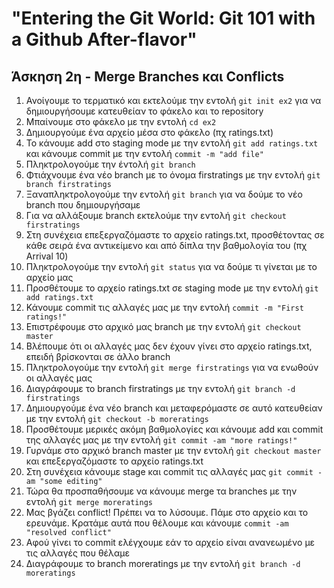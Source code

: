 # "Entering the Git World: Git 101 with a Github After-flavor"
## Άσκηση 2η - Merge Branches και Conflicts

1. Ανοίγουμε το τερματικό και εκτελούμε την εντολή `git init ex2` για να δημιουργήσουμε κατευθείαν το φάκελο και το repository
2. Μπαίνουμε στο φάκελο με την εντολή `cd ex2`
3. Δημιουργούμε ένα αρχείο μέσα στο φάκελο (πχ ratings.txt)
4. Το κάνουμε add στο staging mode με την εντολή `git add ratings.txt` και κάνουμε commit με την εντολή `commit -m "add file"`
5. Πληκτρολογούμε την έντολή `git branch`
6. Φτιάχνουμε ένα νέο branch με το όνομα firstratings με την εντολή `git branch firstratings`
7. Ξαναπληκτρολογούμε την εντολή `git branch` για να δούμε το νέο branch που δημιουργήσαμε
8. Για να αλλάξουμε branch εκτελούμε την εντολή `git checkout firstratings`
9. Στη συνέχεια επεξεργαζόμαστε το αρχείο ratings.txt, προσθέτοντας σε κάθε σειρά ένα αντικείμενο και από δίπλα την βαθμολογία του (πχ Arrival 10)
10. Πληκτρολογούμε την εντολή `git status` για να δούμε τι γίνεται με το αρχείο μας
13. Προσθέτουμε το αρχείο ratings.txt σε staging mode με την εντολή `git add ratings.txt`
14. Κάνουμε commit τις αλλαγές μας με την εντολή `commit -m "First ratings!"`
15. Επιστρέφουμε στο αρχικό μας branch με την εντολή `git checkout master`
16. Βλέπουμε ότι οι αλλαγές μας δεν έχουν γίνει στο αρχείο ratings.txt, επειδή βρίσκονται σε άλλο branch
17. Πληκτρολογούμε την εντολή `git merge firstratings` για να ενωθούν οι αλλαγές μας
18. Διαγράφουμε το branch firstratings με την εντολή `git branch -d firstratings`
19. Δημιουργούμε ένα νέο branch και μεταφερόμαστε σε αυτό κατευθείαν με την εντολή `git checkout -b moreratings`
20. Προσθέτουμε μερικές ακόμη βαθμολογίες και κάνουμε add και commit της αλλαγές μας με την εντολή `git commit -am "more ratings!"`
21. Γυρνάμε στο αρχικό branch master με την εντολή `git checkout master` και επεξεργαζόμαστε το αρχείο ratings.txt
22. Στη συνέχεια κάνουμε stage και commit τις αλλαγές μας `git commit -am "some editing"`
23. Τώρα θα προσπαθήσουμε να κάνουμε merge τα branches με την εντολή `git merge moreratings`
24. Μας βγάζει conflict! Πρέπει να το λύσουμε. Πάμε στο αρχείο και το ερευνάμε. Κρατάμε αυτά που θέλουμε και κάνουμε `commit -am "resolved conflict"`
25. Αφού γίνει το commit ελέγχουμε εάν το αρχείο είναι ανανεωμένο με τις αλλαγές που θέλαμε
26. Διαγράφουμε το branch moreratings με την εντολή `git branch -d moreratings`
